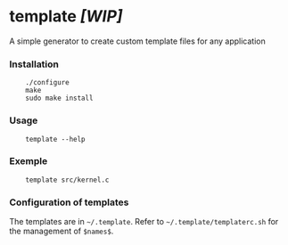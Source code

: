# template _[WIP]_

A simple generator to create custom template files for any application

### Installation
```
	./configure
	make
	sudo make install
```

### Usage

```
	template --help
```
### Exemple

```
	template src/kernel.c
```

### Configuration of templates
The templates are in `~/.template`.
Refer to `~/.template/templaterc.sh` for the management of `$names$`.
